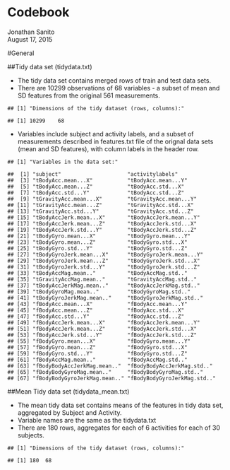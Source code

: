 # Codebook
Jonathan Sanito  
August 17, 2015  


#General

##Tidy data set (tidydata.txt)



- The tidy data set contains merged rows of train and test data sets.
- There are 10299 observations of 68 variables - a subset of mean and SD features from the original 561 measurements.

```
## [1] "Dimensions of the tidy dataset (rows, columns):"
```

```
## [1] 10299    68
```

- Variables include subject and activity labels, and a subset of measurements described in features.txt file of the orignal data sets (mean and SD features), with column labels in the header row.


```
## [1] "Variables in the data set:"
```

```
##  [1] "subject"                     "activitylabels"             
##  [3] "tBodyAcc.mean...X"           "tBodyAcc.mean...Y"          
##  [5] "tBodyAcc.mean...Z"           "tBodyAcc.std...X"           
##  [7] "tBodyAcc.std...Y"            "tBodyAcc.std...Z"           
##  [9] "tGravityAcc.mean...X"        "tGravityAcc.mean...Y"       
## [11] "tGravityAcc.mean...Z"        "tGravityAcc.std...X"        
## [13] "tGravityAcc.std...Y"         "tGravityAcc.std...Z"        
## [15] "tBodyAccJerk.mean...X"       "tBodyAccJerk.mean...Y"      
## [17] "tBodyAccJerk.mean...Z"       "tBodyAccJerk.std...X"       
## [19] "tBodyAccJerk.std...Y"        "tBodyAccJerk.std...Z"       
## [21] "tBodyGyro.mean...X"          "tBodyGyro.mean...Y"         
## [23] "tBodyGyro.mean...Z"          "tBodyGyro.std...X"          
## [25] "tBodyGyro.std...Y"           "tBodyGyro.std...Z"          
## [27] "tBodyGyroJerk.mean...X"      "tBodyGyroJerk.mean...Y"     
## [29] "tBodyGyroJerk.mean...Z"      "tBodyGyroJerk.std...X"      
## [31] "tBodyGyroJerk.std...Y"       "tBodyGyroJerk.std...Z"      
## [33] "tBodyAccMag.mean.."          "tBodyAccMag.std.."          
## [35] "tGravityAccMag.mean.."       "tGravityAccMag.std.."       
## [37] "tBodyAccJerkMag.mean.."      "tBodyAccJerkMag.std.."      
## [39] "tBodyGyroMag.mean.."         "tBodyGyroMag.std.."         
## [41] "tBodyGyroJerkMag.mean.."     "tBodyGyroJerkMag.std.."     
## [43] "fBodyAcc.mean...X"           "fBodyAcc.mean...Y"          
## [45] "fBodyAcc.mean...Z"           "fBodyAcc.std...X"           
## [47] "fBodyAcc.std...Y"            "fBodyAcc.std...Z"           
## [49] "fBodyAccJerk.mean...X"       "fBodyAccJerk.mean...Y"      
## [51] "fBodyAccJerk.mean...Z"       "fBodyAccJerk.std...X"       
## [53] "fBodyAccJerk.std...Y"        "fBodyAccJerk.std...Z"       
## [55] "fBodyGyro.mean...X"          "fBodyGyro.mean...Y"         
## [57] "fBodyGyro.mean...Z"          "fBodyGyro.std...X"          
## [59] "fBodyGyro.std...Y"           "fBodyGyro.std...Z"          
## [61] "fBodyAccMag.mean.."          "fBodyAccMag.std.."          
## [63] "fBodyBodyAccJerkMag.mean.."  "fBodyBodyAccJerkMag.std.."  
## [65] "fBodyBodyGyroMag.mean.."     "fBodyBodyGyroMag.std.."     
## [67] "fBodyBodyGyroJerkMag.mean.." "fBodyBodyGyroJerkMag.std.."
```

##Mean Tidy data set (tidydata_mean.txt)



- The mean tidy data set contains means of the features in tidy data set, aggregated by Subject and Activity.
- Variable names are the same as the tidydata.txt
- There are 180 rows, aggregates for each of 6 activities for each of 30 subjects.


```
## [1] "Dimensions of the tidy dataset (rows, columns):"
```

```
## [1] 180  68
```

